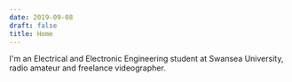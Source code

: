 ```yaml
---
date: 2019-09-08
draft: false
title: Home
---
```


I'm an Electrical and Electronic Engineering student at Swansea University, radio amateur and freelance videographer.
